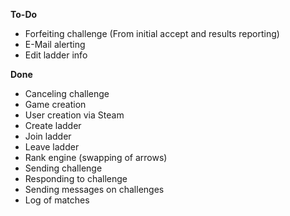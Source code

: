 **To-Do**

* Forfeiting challenge (From initial accept and results reporting)
* E-Mail alerting
* Edit ladder info

**Done**

* Canceling challenge
* Game creation
* User creation via Steam
* Create ladder
* Join ladder
* Leave ladder
* Rank engine (swapping of arrows)
* Sending challenge
* Responding to challenge
* Sending messages on challenges
* Log of matches